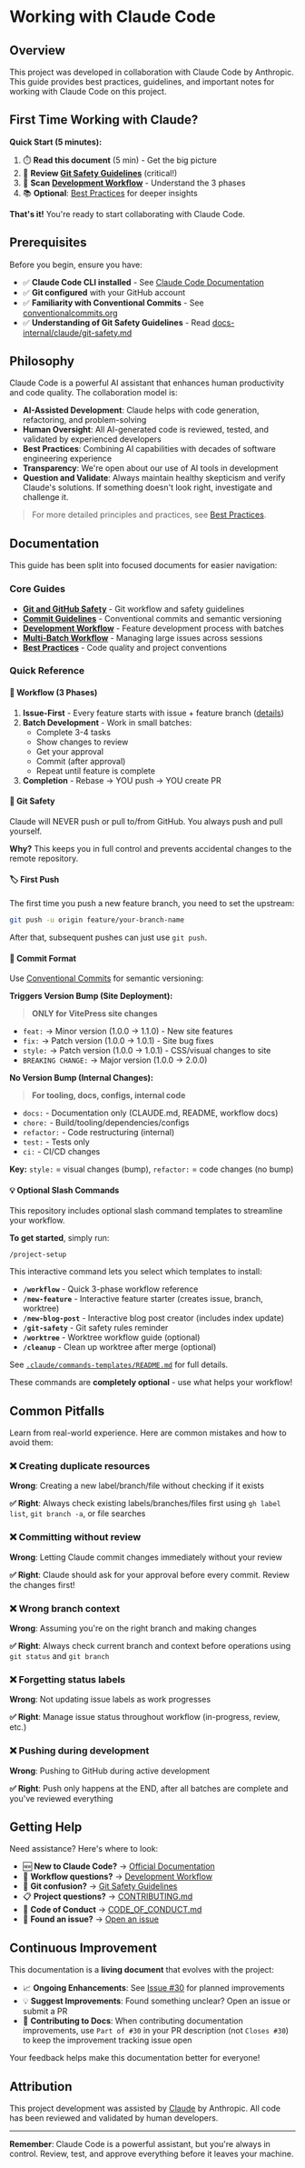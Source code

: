 # Working with Claude Code

## Overview

This project was developed in collaboration with Claude Code by Anthropic. This guide provides best practices, guidelines, and important notes for working with Claude Code on this project.

## First Time Working with Claude?

**Quick Start (5 minutes):**

1. ⏱️ **Read this document** (5 min) - Get the big picture
2. 🚨 **Review [Git Safety Guidelines](./docs-internal/claude/git-safety.md)** (critical!)
3. 🔄 **Scan [Development Workflow](./docs-internal/claude/workflow.md)** - Understand the 3 phases
4. 📚 **Optional**: [Best Practices](./docs-internal/claude/best-practices.md) for deeper insights

**That's it!** You're ready to start collaborating with Claude Code.

## Prerequisites

Before you begin, ensure you have:

- ✅ **Claude Code CLI installed** - See [Claude Code Documentation](https://docs.claude.com/claude-code)
- ✅ **Git configured** with your GitHub account
- ✅ **Familiarity with Conventional Commits** - See [conventionalcommits.org](https://www.conventionalcommits.org/)
- ✅ **Understanding of Git Safety Guidelines** - Read [docs-internal/claude/git-safety.md](./docs-internal/claude/git-safety.md)

## Philosophy

Claude Code is a powerful AI assistant that enhances human productivity and code quality. The collaboration model is:

- **AI-Assisted Development**: Claude helps with code generation, refactoring, and problem-solving
- **Human Oversight**: All AI-generated code is reviewed, tested, and validated by experienced developers
- **Best Practices**: Combining AI capabilities with decades of software engineering experience
- **Transparency**: We're open about our use of AI tools in development
- **Question and Validate**: Always maintain healthy skepticism and verify Claude's solutions. If something doesn't look right, investigate and challenge it.

> For more detailed principles and practices, see [Best Practices](./docs-internal/claude/best-practices.md).

## Documentation

This guide has been split into focused documents for easier navigation:

### Core Guides

- **[Git and GitHub Safety](./docs-internal/claude/git-safety.md)** - Git workflow and safety guidelines
- **[Commit Guidelines](./docs-internal/claude/commit-guidelines.md)** - Conventional commits and semantic versioning
- **[Development Workflow](./docs-internal/claude/workflow.md)** - Feature development process with batches
- **[Multi-Batch Workflow](./docs-internal/claude/multi-batch-workflow.md)** - Managing large issues across sessions
- **[Best Practices](./docs-internal/claude/best-practices.md)** - Code quality and project conventions

### Quick Reference

#### 🔄 Workflow (3 Phases)

1. **Issue-First** - Every feature starts with issue + feature branch ([details](./docs-internal/claude/workflow.md#1-issue-first-workflow-primary))
2. **Batch Development** - Work in small batches:
   - Complete 3-4 tasks
   - Show changes to review
   - Get your approval
   - Commit (after approval)
   - Repeat until feature is complete
3. **Completion** - Rebase → YOU push → YOU create PR

#### 🚫 Git Safety

Claude will NEVER push or pull to/from GitHub. You always push and pull yourself.

**Why?** This keeps you in full control and prevents accidental changes to the remote repository.

#### 🏷️ First Push

The first time you push a new feature branch, you need to set the upstream:

```bash
git push -u origin feature/your-branch-name
```

After that, subsequent pushes can just use `git push`.

#### 📝 Commit Format

Use [Conventional Commits](https://www.conventionalcommits.org/) for semantic versioning:

**Triggers Version Bump (Site Deployment):**
> **ONLY for VitePress site changes**
- `feat:` → Minor version (1.0.0 → 1.1.0) - New site features
- `fix:` → Patch version (1.0.0 → 1.0.1) - Site bug fixes
- `style:` → Patch version (1.0.0 → 1.0.1) - CSS/visual changes to site
- `BREAKING CHANGE:` → Major version (1.0.0 → 2.0.0)

**No Version Bump (Internal Changes):**
> **For tooling, docs, configs, internal code**
- `docs:` - Documentation only (CLAUDE.md, README, workflow docs)
- `chore:` - Build/tooling/dependencies/configs
- `refactor:` - Code restructuring (internal)
- `test:` - Tests only
- `ci:` - CI/CD changes

**Key:** `style:` = visual changes (bump), `refactor:` = code changes (no bump)

#### 💡 Optional Slash Commands

This repository includes optional slash command templates to streamline your workflow.

**To get started**, simply run:
```
/project-setup
```

This interactive command lets you select which templates to install:

- **`/workflow`** - Quick 3-phase workflow reference
- **`/new-feature`** - Interactive feature starter (creates issue, branch, worktree)
- **`/new-blog-post`** - Interactive blog post creator (includes index update)
- **`/git-safety`** - Git safety rules reminder
- **`/worktree`** - Worktree workflow guide (optional)
- **`/cleanup`** - Clean up worktree after merge (optional)

See [`.claude/commands-templates/README.md`](./.claude/commands-templates/README.md) for full details.

These commands are **completely optional** - use what helps your workflow!

## Common Pitfalls

Learn from real-world experience. Here are common mistakes and how to avoid them:

### ❌ Creating duplicate resources

**Wrong**: Creating a new label/branch/file without checking if it exists

**✅ Right**: Always check existing labels/branches/files first using `gh label list`, `git branch -a`, or file searches

### ❌ Committing without review

**Wrong**: Letting Claude commit changes immediately without your review

**✅ Right**: Claude should ask for your approval before every commit. Review the changes first!

### ❌ Wrong branch context

**Wrong**: Assuming you're on the right branch and making changes

**✅ Right**: Always check current branch and context before operations using `git status` and `git branch`

### ❌ Forgetting status labels

**Wrong**: Not updating issue labels as work progresses

**✅ Right**: Manage issue status throughout workflow (in-progress, review, etc.)

### ❌ Pushing during development

**Wrong**: Pushing to GitHub during active development

**✅ Right**: Push only happens at the END, after all batches are complete and you've reviewed everything

## Getting Help

Need assistance? Here's where to look:

- 🆕 **New to Claude Code?** → [Official Documentation](https://docs.claude.com/claude-code)
- 🔄 **Workflow questions?** → [Development Workflow](./docs-internal/claude/workflow.md)
- 🚨 **Git confusion?** → [Git Safety Guidelines](./docs-internal/claude/git-safety.md)
- 📋 **Project questions?** → [CONTRIBUTING.md](./CONTRIBUTING.md)
- 🤝 **Code of Conduct** → [CODE_OF_CONDUCT.md](./CODE_OF_CONDUCT.md)
- 🐛 **Found an issue?** → [Open an issue](https://github.com/BANCS-Norway/home/issues/new)

## Continuous Improvement

This documentation is a **living document** that evolves with the project:

- 📈 **Ongoing Enhancements**: See [Issue #30](https://github.com/BANCS-Norway/home/issues/30) for planned improvements
- 💡 **Suggest Improvements**: Found something unclear? Open an issue or submit a PR
- 🔗 **Contributing to Docs**: When contributing documentation improvements, use `Part of #30` in your PR description (not `Closes #30`) to keep the improvement tracking issue open

Your feedback helps make this documentation better for everyone!

## Attribution

This project development was assisted by [Claude](https://claude.ai) by Anthropic. All code has been reviewed and validated by human developers.

---

**Remember**: Claude Code is a powerful assistant, but you're always in control. Review, test, and approve everything before it leaves your machine.

